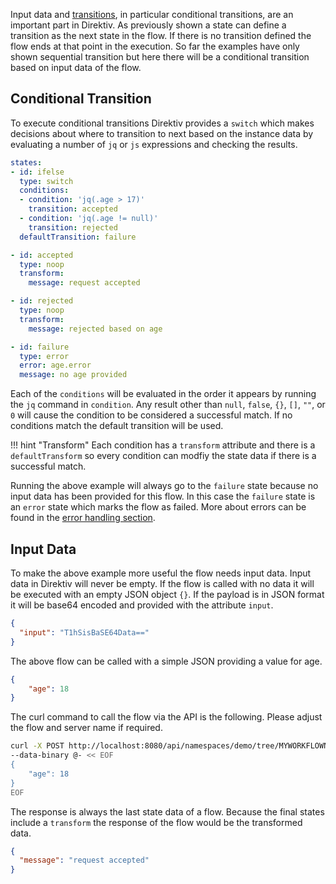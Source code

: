 Input data and [transitions](/getting_started/states/#simple-transition), in particular conditional transitions, are an important part in Direktiv. As previously shown a state can define a transition as the next state in the flow. If there is no transition defined the flow ends at that point in the execution. So far the examples have only shown sequential transition but here there will be a conditional transition based on input data of the flow. 

## Conditional Transition

To execute conditional transitions Direktiv provides a `switch` which makes decisions about where to transition to next based on the instance data by evaluating a number of `jq` or `js` expressions and checking the results. 

```yaml
states:
- id: ifelse
  type: switch
  conditions:
  - condition: 'jq(.age > 17)'
    transition: accepted
  - condition: 'jq(.age != null)'
    transition: rejected
  defaultTransition: failure

- id: accepted
  type: noop
  transform:
    message: request accepted

- id: rejected
  type: noop
  transform:
    message: rejected based on age

- id: failure
  type: error
  error: age.error
  message: no age provided
```

Each of the `conditions` will be evaluated in the order it appears by running the `jq` command in `condition`. Any result other than `null`, `false`, `{}`, `[]`, `""`, or `0` will cause the condition to be considered a successful match. If no conditions match the default transition will be used. 

!!! hint "Transform"
    Each condition has a `transform` attribute and there is a `defaultTransform` so every condition can modfiy the state data if there is a successful match. 

Running the above example will always go to the `failure` state because no input data has been provided for this flow. In this case the `failure` state is an `error` state which marks the flow as failed. More about errors can be found in the [error handling section](/getting_started/error-handling/).

## Input Data

To make the above example more useful the flow needs input data. Input data in Direktiv will never be empty. If the flow is called with no data it will be executed with an empty JSON object `{}`. If the payload is in JSON format it will be base64 encoded and provided with the attribute `input`. 

```json
{
  "input": "T1hSisBaSE64Data=="
}
```

The above flow can be called with a simple JSON providing a value for age. 

```json
{ 
    "age": 18
}
```

The curl command to call the flow via the API is the following. Please adjust the flow and server name if required.

```sh
curl -X POST http://localhost:8080/api/namespaces/demo/tree/MYWORKFLOWNAME?op=wait \
--data-binary @- << EOF
{ 
    "age": 18
}
EOF
```

The response is always the last state data of a flow. Because the final states include a `transform` the response of the flow would be the transformed data.

```json
{
  "message": "request accepted"
}
```